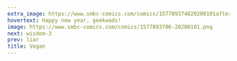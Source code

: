 ```yaml
---
extra_image: https://www.smbc-comics.com/comics/157789374820200101after.png
hovertext: Happy new year, geekwads!
image: https://www.smbc-comics.com/comics/1577893706-20200101.png
next: wisdom-3
prev: liar
title: Vegan
---
```

